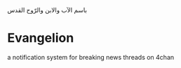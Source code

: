 باسم الآب والابن والرّوح القدس

# Evangelion
a notification system for breaking news threads on 4chan
